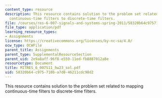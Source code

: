 ```yaml
---
content_type: resource
description: This resource contains solution to the problem set related to mapping
  continuous-time filters to discrete-time filters.
file: /courses/res-6-007-signals-and-systems-spring-2011/58320b64c975710ba7d046211cdc98d2_MITRES_6_007S11_hw23_sol.pdf
file_type: application/pdf
learning_resource_types:
- Assignments
license: https://creativecommons.org/licenses/by-nc-sa/4.0/
ocw_type: OCWFile
parent_title: Assignments
parent_type: SupplementalResourceSection
parent_uid: 2e9a8aff-96f8-e559-11ed-fb8887012a8e
resourcetype: Document
title: MITRES_6_007S11_hw23_sol.pdf
uid: 58320b64-c975-710b-a7d0-46211cdc98d2
---
```

This resource contains solution to the problem set related to mapping continuous-time filters to discrete-time filters.